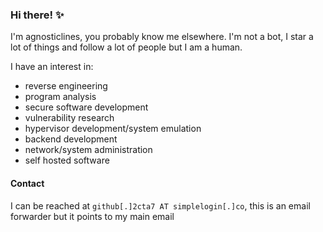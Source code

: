 ### Hi there! ✨

I'm agnosticlines, you probably know me elsewhere. I'm not a bot, I star a lot of things and follow a lot of people but I am a human.

I have an interest in:
 * reverse engineering
 * program analysis
 * secure software development
 * vulnerability research
 * hypervisor development/system emulation
 * backend development
 * network/system administration
 * self hosted software

#### Contact
I can be reached at `github[.]2cta7 AT simplelogin[.]co`, this is an email forwarder but it points to my main email
